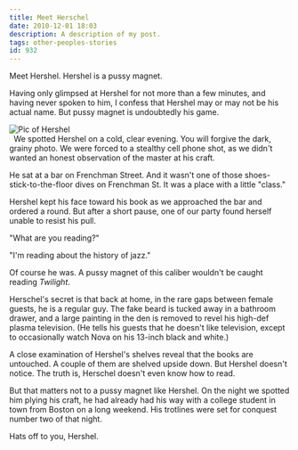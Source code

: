 ```yaml
---
title: Meet Herschel
date: 2010-12-01 18:03
description: A description of my post.
tags: other-peoples-stories
id: 932
---
```

Meet Hershel. Hershel is a pussy magnet. 

Having only glimpsed at Hershel for not more than a few minutes, and having never spoken to him, I confess that Hershel may or may not be his actual name. But pussy magnet is undoubtedly his game. 

<img style="display:block; margin-left:auto; margin-right:auto" src="/img/hershel.jpg" alt="Pic of Hershel" />
<span class="spanEndPreview">&nbsp;</span>
We spotted Hershel on a cold, clear evening. You will forgive the dark, grainy photo.  We were forced to a stealthy cell phone shot, as we didn't wanted an honest observation of the master at his craft.  

He sat at a bar on Frenchman Street. And it wasn't one of those shoes-stick-to-the-floor dives on Frenchman St. It was a place with a little "class."

Hershel kept his face toward his book as we approached the bar and ordered a round. But after a short pause, one of our party found herself unable to resist his pull. 

"What are you reading?"

"I'm reading about the history of jazz."

Of course he was. A pussy magnet of this caliber wouldn't be caught reading <i>Twilight</i>.

Herschel's secret is that back at home, in the rare gaps between female guests, he is a regular guy. The fake beard is tucked away in a bathroom drawer, and a large painting in the den is removed to revel his high-def plasma television. (He tells his guests that he doesn't like television, except to occasionally watch Nova on his 13-inch black and white.)

A close examination of Hershel's shelves reveal that the books are untouched. A couple of them are shelved upside down. But Hershel doesn't notice. The truth is, Herschel doesn't even know how to read. 

But that matters not to a pussy magnet like Hershel. On the night we spotted him plying his craft, he had already had his way with a college student in town from Boston on a long weekend. His trotlines were set for conquest number two of that night. 

Hats off to you, Hershel. 